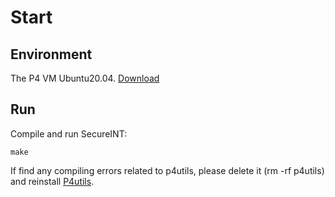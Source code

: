 # Start

## Environment
The P4 VM Ubuntu20.04. [Download](https://github.com/p4lang/tutorials?tab=readme-ov-file)

## Run

Compile and run SecureINT:

    make

If find any compiling errors related to p4utils, please delete it (rm -rf p4utils) and reinstall [P4utils](https://nsg-ethz.github.io/p4-utils/installation.html). 

